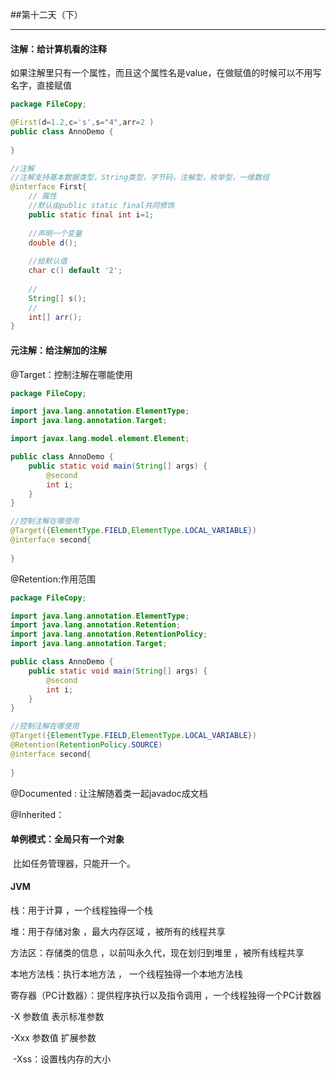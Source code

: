 ##第十二天（下）

---

#### 注解：给计算机看的注释

如果注解里只有一个属性，而且这个属性名是value，在做赋值的时候可以不用写名字，直接赋值

``````java
package FileCopy;

@First(d=1.2,c='s',s="4",arr=2 )
public class AnnoDemo {
	
}

//注解
//注解支持基本数据类型，String类型，字节码，注解型，枚举型，一维数组
@interface First{
	// 属性
	//默认由public static final共同修饰
	public static final int i=1;
	
	//声明一个变量
	double d();
	
	//给默认值
	char c() default '2';
	
	//
	String[] s();
	//
	int[] arr();
}

``````



#### 元注解：给注解加的注解

@Target：控制注解在哪能使用 

```java
package FileCopy;

import java.lang.annotation.ElementType;
import java.lang.annotation.Target;

import javax.lang.model.element.Element;

public class AnnoDemo {
	public static void main(String[] args) {
		@second
		int i;
	}
}

//控制注解在哪使用
@Target({ElementType.FIELD,ElementType.LOCAL_VARIABLE})
@interface second{
	
}
```

@Retention:作用范围

`````java
package FileCopy;

import java.lang.annotation.ElementType;
import java.lang.annotation.Retention;
import java.lang.annotation.RetentionPolicy;
import java.lang.annotation.Target;

public class AnnoDemo {
	public static void main(String[] args) {
		@second
		int i;
	}
}

//控制注解在哪使用
@Target({ElementType.FIELD,ElementType.LOCAL_VARIABLE})
@Retention(RetentionPolicy.SOURCE)
@interface second{
	
}
`````

@Documented : 让注解随着类一起javadoc成文档

@Inherited：



#### 单例模式：全局只有一个对象

​	比如任务管理器，只能开一个。





#### JVM

栈：用于计算	，一个线程独得一个栈

堆：用于存储对象	，最大内存区域	，被所有的线程共享 

方法区：存储类的信息	，以前叫永久代，现在划归到堆里	，被所有线程共享

本地方法栈：执行本地方法	， 一个线程独得一个本地方法栈

寄存器（PC计数器）：提供程序执行以及指令调用	，一个线程独得一个PC计数器



-X 参数值 表示标准参数

-Xxx 参数值	扩展参数



​	-Xss：设置栈内存的大小